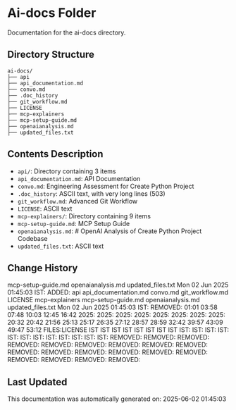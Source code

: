 <!-- filepath: /home/michaelnewham/Projects/create_python_project/ai-docs/aboutthisfolder.md -->
# Ai-docs Folder

Documentation for the ai-docs directory.

## Directory Structure

```
ai-docs/
├── api
├── api_documentation.md
├── convo.md
├── .doc_history
├── git_workflow.md
├── LICENSE
├── mcp-explainers
├── mcp-setup-guide.md
├── openaianalysis.md
├── updated_files.txt
```

## Contents Description

- `api/`: Directory containing 3 items
- `api_documentation.md`: API Documentation
- `convo.md`: Engineering Assessment for Create Python Project
- `.doc_history`: ASCII text, with very long lines (503)
- `git_workflow.md`: Advanced Git Workflow
- `LICENSE`: ASCII text
- `mcp-explainers/`: Directory containing 9 items
- `mcp-setup-guide.md`: MCP Setup Guide
- `openaianalysis.md`: # OpenAI Analysis of Create Python Project Codebase
- `updated_files.txt`: ASCII text

## Change History

mcp-setup-guide.md
openaianalysis.md
updated_files.txt
Mon 02 Jun 2025 01:45:03 IST: ADDED: api api_documentation.md convo.md git_workflow.md LICENSE mcp-explainers mcp-setup-guide.md openaianalysis.md updated_files.txt 
Mon 02 Jun 2025 01:45:03 IST: REMOVED:                    01:01 03:58 07:48 10:03 12:45 16:42 2025: 2025: 2025: 2025: 2025: 2025: 2025: 2025: 20:32 20:42 21:56 25:13 25:17 26:35 27:12 28:57 28:59 32:42 39:57 43:09 49:47 53:12 FILES:LICENSE IST IST IST IST IST IST IST IST IST: IST: IST: IST: IST: IST: IST: IST: IST: IST: IST: IST: REMOVED: REMOVED: REMOVED: REMOVED: REMOVED: REMOVED: REMOVED: REMOVED: REMOVED: REMOVED: REMOVED: REMOVED: REMOVED: REMOVED: REMOVED: REMOVED: REMOVED: REMOVED: REMOVED: 

## Last Updated

This documentation was automatically generated on: 2025-06-02 01:45:03
